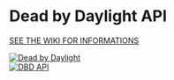 # Dead by Daylight API

[SEE THE WIKI FOR INFORMATIONS](https://github.com/dearvoodoo/dbd/wiki)

[![Dead by Daylight](https://img.shields.io/badge/Dead%20by%20Daylight-4.4.0-red)](https://forum.deadbydaylight.com/en/discussion/130916/)  
[![DBD API](https://img.shields.io/badge/DBD%20API-1.1.2-blue)](https://bridge.buddyweb.fr/docs/dbd)

